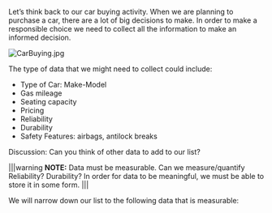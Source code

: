 Let’s think back to our car buying activity.  When we are planning to purchase a car, there are a lot of big decisions to make.  In order to make a responsible choice we need to collect all the information to make an informed decision.  

![CarBuying.jpg](https://aztec-crown.codio.io/CarBuying.jpg)


The type of data that we might need to collect could include:  

- Type of Car: Make-Model
- Gas mileage
- Seating capacity
- Pricing
- Reliability
- Durability
- Safety Features: airbags, antilock breaks

Discussion: Can you think of other data to add to our list?

|||warning
**NOTE:** Data must be measurable. Can we measure/quantify Reliability? Durability?  In order for data to be meaningful, we must be able to store it in some form. 
|||

We will narrow down our list to the following data that is measurable: 